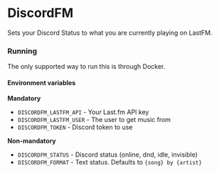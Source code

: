 # DiscordFM

Sets your Discord Status to what you are currently playing on LastFM.


### Running
The only supported way to run this is through Docker.

#### Environment variables

**Mandatory**

- `DISCORDFM_LASTFM_API` - Your Last.fm API key
- `DISCORDFM_LASTFM_USER` - The user to get music from
- `DISCORDFM_TOKEN`  - Discord token to use

**Non-mandatory**

- `DISCORDFM_STATUS` - Discord status (online, dnd, idle, invisible)
- `DISCORDFM_FORMAT` - Text status. Defaults to `{song} by {artist}`
